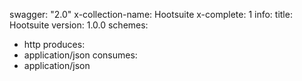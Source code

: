 swagger: "2.0"
x-collection-name: Hootsuite
x-complete: 1
info:
  title: Hootsuite
  version: 1.0.0
schemes:
- http
produces:
- application/json
consumes:
- application/json